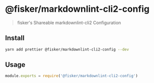 # @fisker/markdownlint-cli2-config

> fisker's Shareable markdownlint-cli2 Configuration

## Install

```sh
yarn add prettier @fisker/markdownlint-cli2-config --dev
```

## Usage

```js
module.exports = require('@fisker/markdownlint-cli2-config')
```
